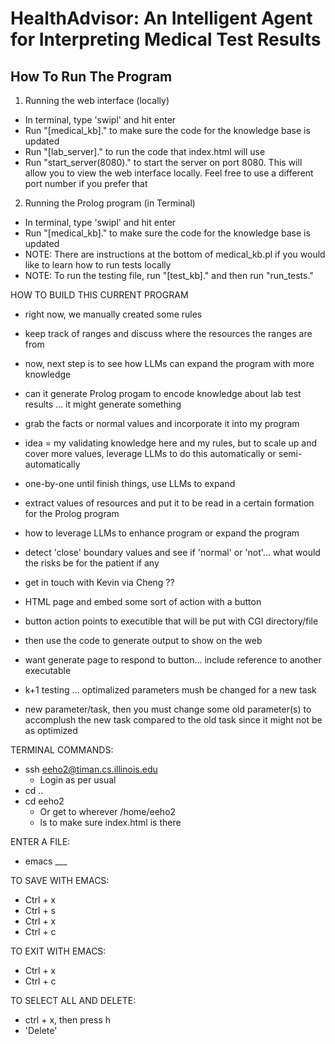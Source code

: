 # HealthAdvisor: An Intelligent Agent for Interpreting Medical Test Results

## How To Run The Program

1. Running the web interface (locally)
- In terminal, type 'swipl' and hit enter
- Run "[medical_kb]." to make sure the code for the knowledge base is updated
- Run "[lab_server]." to run the code that index.html will use
- Run "start_server(8080)." to start the server on port 8080. This will allow you to view the web interface locally. Feel free to use a different port number if you prefer that

2. Running the Prolog program (in Terminal)
- In terminal, type 'swipl' and hit enter
- Run "[medical_kb]." to make sure the code for the knowledge base is updated
- NOTE: There are instructions at the bottom of medical_kb.pl if you would like to learn how to run tests locally
- NOTE: To run the testing file, run "[test_kb]." and then run "run_tests."


HOW TO BUILD THIS CURRENT PROGRAM 
- right now, we manually created some rules
- keep track of ranges and discuss where the resources the ranges are from
- now, next step is to see how LLMs can expand the program with more knowledge
- can it generate Prolog progam to encode knowledge about lab test results ... it might generate something
- grab the facts or normal values and incorporate it into my program
- idea = my validating knowledge here and my rules, but to scale up and cover more values, leverage LLMs to do this automatically or semi-automatically
- one-by-one until finish things, use LLMs to expand
- extract values of resources and put it to be read in a certain formation for the Prolog program
- how to leverage LLMs to enhance program or expand the program
- detect 'close' boundary values and see if 'normal' or 'not'... what would the risks be for the patient if any
- get in touch with Kevin via Cheng ??
- HTML page and embed some sort of action with a button
- button action points to executible that will be put with CGI directory/file
- then use the code to generate output to show on the web
- want generate page to respond to button... include reference to another executable

- k+1 testing ... optimalized parameters mush be changed for a new task
- new parameter/task, then you must change some old parameter(s) to accomplush the new task compared to the old task since it might not be as optimized



TERMINAL COMMANDS:
- ssh eeho2@timan.cs.illinois.edu
    - Login as per usual
- cd ..
- cd eeho2
    - Or get to wherever /home/eeho2
    - ls to make sure index.html is there

ENTER A FILE: 
- emacs ___<file name>


TO SAVE WITH EMACS:
- Ctrl + x
- Ctrl + s
- Ctrl + x
- Ctrl + c

TO EXIT WITH EMACS:
- Ctrl + x
- Ctrl + c

TO SELECT ALL AND DELETE:
- ctrl + x, then press h
- 'Delete'
